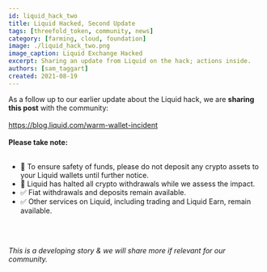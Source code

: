 ```yaml
---
id: liquid_hack_two
title: Liquid Hacked, Second Update
tags: [threefold_token, community, news]
category: [farming, cloud, foundation]
image: ./liquid_hack_two.png
image_caption: Liquid Exchange Hacked
excerpt: Sharing an update from Liquid on the hack; actions inside.
authors: [sam_taggart]
created: 2021-08-19
---
```


As a follow up to our earlier update about the Liquid hack, we are **sharing this post** with the community:
<br/>
<br/>
https://blog.liquid.com/warm-wallet-incident
<br/>
<br/>
**Please take note:**
<br/>
<br/>
- 🚫 To ensure safety of funds, please do not deposit any crypto assets to your Liquid wallets until further notice.
- 🚫 Liquid has halted all crypto withdrawals while we assess the impact.
- ✅ Fiat withdrawals and deposits remain available.
- ✅ Other services on Liquid, including trading and Liquid Earn, remain available.
<br/>
<br/>

*This is a developing story & we will share more if relevant for our community.*